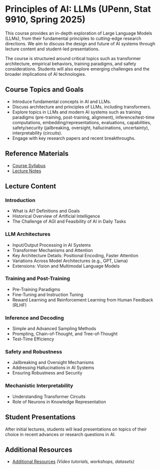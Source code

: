 # Principles of AI: LLMs (UPenn, Stat 9910, Spring 2025)

This course provides an in-depth exploration of Large Language Models (LLMs), from their fundamental principles to cutting-edge research directions. We aim to discuss the design and future of AI systems through lecture content and student-led presentations.

The course is structured around critical topics such as transformer architecture, empirical behaviors, training paradigms, and safety considerations. Students will also explore emerging challenges and the broader implications of AI technologies.

## Course Topics and Goals
- Introduce fundamental concepts in AI and LLMs.
- Discuss architecture and principles of LLMs, including transformers.
- Explore topics in LLMs and modern AI systems such as training paradigms (pre-training, post-training, alignment), inference/test-time computations, embedding/representations, evaluations, capabilities, safety/security (jailbreaking, oversight, hallucinations, uncertainty), interpretability (circuits).
- Engage with key research papers and recent breakthroughs.

## Reference Materials
- [Course Syllabus](#)
- [Lecture  Notes](#)

## Lecture Content

### Introduction
- What is AI? Definitions and Goals
- Historical Overview of Artificial Intelligence
- The Challenge of AGI and Feasibility of AI in Daily Tasks

### LLM Architectures
- Input/Output Processing in AI Systems
- Transformer Mechanisms and Attention
- Key Architecture Details: Positional Encoding, Faster Attention
- Variations Across Model Architectures (e.g., GPT, Llama)
- Extensions: Vision and Multimodal Language Models

### Training and Post-Training
- Pre-Training Paradigms
- Fine-Tuning and Instruction Tuning
- Reward Learning and Reinforcement Learning from Human Feedback (RLHF)

### Inference and Decoding
- Simple and Advanced Sampling Methods
- Prompting, Chain-of-Thought, and Tree-of-Thought
- Test-Time Efficiency

### Safety and Robustness
- Jailbreaking and Oversight Mechanisms
- Addressing Hallucinations in AI Systems
- Ensuring Robustness and Security

### Mechanistic Interpretability
- Understanding Transformer Circuits
- Role of Neurons in Knowledge Representation

## Student Presentations
After initial lectures, students will lead presentations on topics of their choice in recent advances or research questions in AI. 

## Additional Resources
- [Additional Resources](#) *(Video tutorials, workshops, datasets)*
